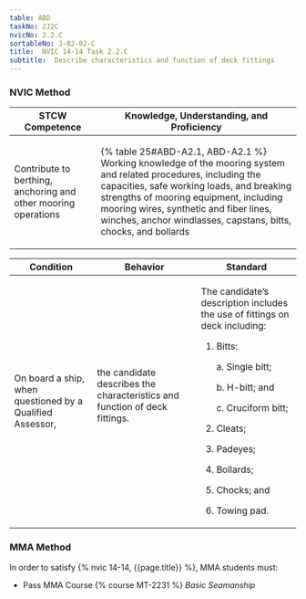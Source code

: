```yaml
---
table: ABD
taskNo: 2J2C
nvicNo: 2.2.C 
sortableNo: J-02-02-C
title:  NVIC 14-14 Task 2.2.C
subtitle:  Describe characteristics and function of deck fittings
---
```






### NVIC Method

<a style="display:none;" onclick="togglevisibility('nvic_methods')" >Show NVIC method.</a>

<div id='nvic_methods' class='show'>

<table>
<thead>
<tr>
<th class='forty'> STCW Competence </th>
<th class='sixty'> Knowledge, Understanding, and Proficiency </th>
</tr>
</thead>

<tbody>
<tr><td markdown='1'>

Contribute to berthing, anchoring and other mooring operations

</td><td markdown='1'>

{% table 25#ABD-A2.1, ABD-A2.1 %} Working knowledge of the mooring system and related procedures, including the capacities, safe working loads, and breaking strengths of mooring equipment, including mooring wires, synthetic and fiber lines, winches, anchor windlasses, capstans, bitts, chocks, and bollards

</td></tr>


</tbody>
</table>


<table>
<thead>
<tr><th class='twenty'>  Condition </th><th class='twenty'> Behavior </th><th  class='sixty'>Standard </th></tr>
</thead>
<tbody >



<tr><td markdown='1'>

On board a ship, when questioned by a Qualified Assessor,

</td><td markdown='1'>

the candidate describes the characteristics and function of deck fittings.

<br>

<div class="tooltip" markdown='1'>



</div>


</td><td markdown='1'>

The candidate’s description includes the use of fittings on deck including:

1. Bitts:

	a. Single bitt;

	b. H-bitt; and

	c. Cruciform bitt;

2. Cleats;
3. Padeyes;
4. Bollards;
5. Chocks; and
6. Towing pad. 

</td></tr>
</tbody>
</table>
</div>


### MMA Method

In order to satisfy  {% nvic 14-14, {{page.title}}  %}, MMA students must:

* Pass MMA Course {% course MT-2231 %}  *Basic Seamanship*